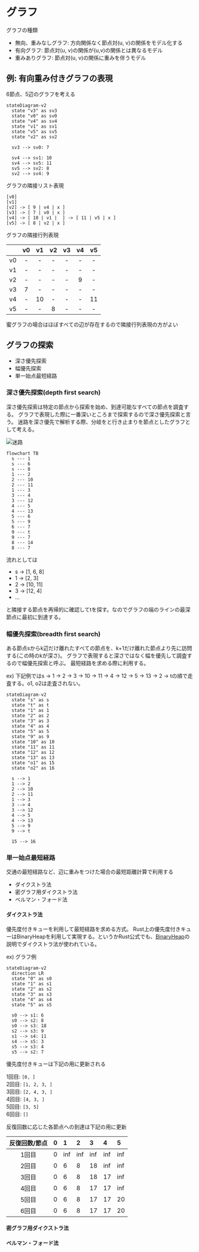 # グラフ

グラフの種類

+ 無向、重みなしグラフ: 方向関係なく節点対(u, v)の関係をモデル化する
+ 有向グラフ: 節点対(u, v)の関係が(u,v)の関係とは異なるモデル
+ 重みありグラフ: 節点対(u, v)の関係に重みを伴うモデル

## 例: 有向重み付きグラフの表現

6節点、5辺のグラフを考える

```mermaid
stateDiagram-v2
  state "v3" as sv3
  state "v0" as sv0
  state "v4" as sv4
  state "v1" as sv1
  state "v5" as sv5
  state "v2" as sv2

  sv3 --> sv0: 7

  sv4 --> sv1: 10
  sv4 --> sv5: 11
  sv5 --> sv2: 8
  sv2 --> sv4: 9
```

グラフの隣接リスト表現

```text
[v0]
[v1]
[v2] -> [ 9 | v4 | x ]
[v3] -> [ 7 | v0 | x ]
[v4] -> [ 10 | v1 |  ] -> [ 11 | v5 | x ]
[v5] -> [ 8 | v2 | x ]
```

グラフの隣接行列表現

| | v0 | v1 | v2 | v3 | v4 | v5 |
| :----- | :-----: | :-----: | :-----: | :-----: | :-----:  |:-----:  |
| v0 | - |  - |  - |  - |  - |  - | 
| v1 | - |  - |  - |  - |  - |  - | 
| v2 | - | - | - | - | 9 | - |
| v3 | 7 | - | - | - | - | - |
| v4 |  - | 10 | - | - | - | 11 |
| v5 |  - | - | 8 | - | - | - |

蜜グラフの場合はほぼすべての辺が存在するので隣接行列表現の方がよい

## グラフの探索

+ 深さ優先探索
+ 幅優先探索
+ 単一始点最短経路

### 深さ優先探索(depth first search)

深さ優先探索は特定の節点から探索を始め、到達可能なすべての節点を調査する。
グラフで表現した際に一番深いところまで探索するので深さ優先探索と言う。
迷路を深さ優先で解析する際、分岐をと行き止まりを節点としたグラフとして考える。

![迷路](./img/meiro.png)

```mermaid
flowchart TB
  s --- 1
  s --- 6
  s --- 8
  1 --- 2
  2 --- 10
  2 --- 11
  1 --- 3
  3 --- 4 
  3 --- 12
  4 --- 5
  4 --- 13
  5 --- 6 
  5 --- 9
  6 --- 7
  9 --- t
  9 --- 7
  8 --- 14
  8 --- 7
```

流れとしては

+ s -> [1, 6, 8]
+ 1 -> [2, 3]
+ 2 -> [10, 11]
+ 3 -> [12, 4]
+ ...
 
と隣接する節点を再帰的に確認してtを探す。なのでグラフの端のラインの最深節点に最初に到達する。


### 幅優先探索(breadth first search)

ある節点sからk辺だけ離れたすべての節点を、k+1だけ離れた節点より先に訪問する(この時のkが深さ)。
グラフで表現すると深さではなく幅を優先して調査するので幅優先探索と呼ぶ。
最短経路を求める際に利用する。

ex) 下記例ではs -> 1 -> 2 -> 3 -> 10 -> 11 -> 4 -> 12 -> 5 -> 13 -> 2 -> tの順で走査する。o1, o2は走査されない。

```mermaid
stateDiagram-v2
  state "s" as s
  state "t" as t
  state "1" as 1
  state "2" as 2
  state "3" as 3
  state "4" as 4
  state "5" as 5
  state "9" as 9
  state "10" as 10
  state "11" as 11
  state "12" as 12
  state "13" as 13
  state "o1" as 15
  state "o2" as 16

  s --> 1
  1 --> 2
  2 --> 10
  2 --> 11
  1 --> 3
  3 --> 4 
  3 --> 12
  4 --> 5
  4 --> 13
  5 --> 9
  9 --> t

  15 --> 16
```

### 単一始点最短経路

交通の最短経路など、辺に重みをつけた場合の最短距離計算で利用する

+ ダイクストラ法
+ 密グラフ用ダイクストラ法
+ ベルマン・フォード法

#### ダイクストラ法

優先度付きキューを利用して最短経路を求める方式。
Rust上の優先度付きキューはBinaryHeapを利用して実現する。というかRust公式でも、[BinaryHeap](https://doc.rust-lang.org/std/collections/binary_heap/index.html)の説明でダイクストラ法が使われている。

ex) グラフ例

```mermaid
stateDiagram-v2
  direction LR
  state "0" as s0
  state "1" as s1
  state "2" as s2
  state "3" as s3
  state "4" as s4
  state "5" as s5

  s0 --> s1: 6
  s0 --> s2: 8
  s0 --> s3: 18
  s2 --> s3: 9
  s1 --> s4: 11
  s4 --> s5: 3 
  s5 --> s3: 4 
  s5 --> s2: 7
```

優先度付きキューは下記の用に更新される

1回目: `[0, ]`<br/>
2回目: `[1, 2, 3, ]`<br/>
3回目: `[2, 4, 3, ]`<br/>
4回目: `[4, 3, ]`<br/>
5回目: `[3, 5]`<br/>
6回目: `[]`<br/>

反復回数に応じた各節点への到達は下記の用に更新

| 反復回数/節点 | 0 | 1 | 2 | 3 | 4 | 5 |
| :-----: | :----- | :----- | :----- | :----- | :----- | :----- |
| 1回目 | 0 | inf | inf | inf | inf | inf |
| 2回目 | 0 | 6| 8| 18| inf | inf |
| 3回目 | 0 | 6| 8| 18| 17 | inf |
| 4回目 | 0 | 6| 8| 17 | 17 | inf |
| 5回目 | 0 | 6| 8| 17 | 17 | 20 |
| 6回目 | 0 | 6| 8| 17 | 17 | 20 |


#### 密グラフ用ダイクストラ法
#### ベルマン・フォード法